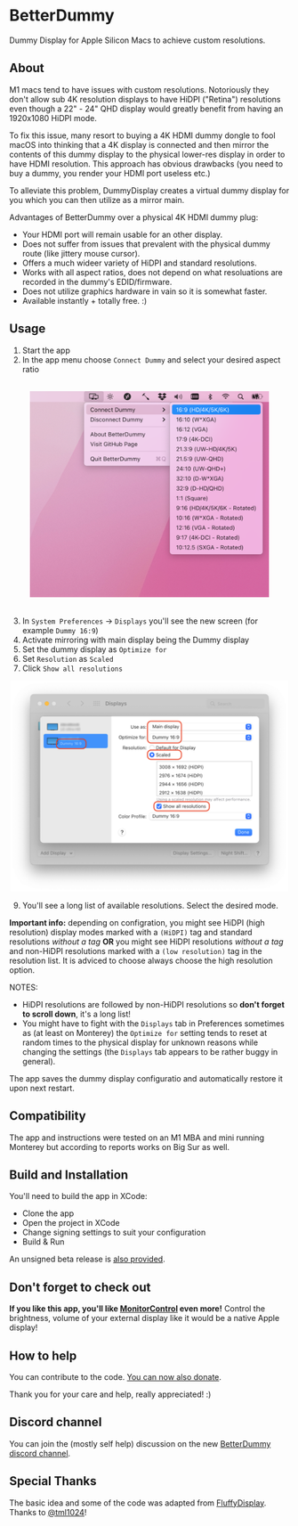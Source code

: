 # BetterDummy

Dummy Display for Apple Silicon Macs to achieve custom resolutions.

## About

M1 macs tend to have issues with custom resolutions. Notoriously they don't allow sub 4K resolution displays to have HiDPI ("Retina") resolutions even though a 22" - 24" QHD display would greatly benefit from having an 1920x1080 HiDPI mode.

To fix this issue, many resort to buying a 4K HDMI dummy dongle to fool macOS into thinking that a 4K display is connected and then mirror the contents of this dummy display to the physical lower-res display in order to have HDMI resolution. This approach has obvious drawbacks (you need to buy a dummy, you render your HDMI port useless etc.)

To alleviate this problem, DummyDisplay creates a virtual dummy display for you which you can then utilize as a mirror main.

Advantages of BetterDummy over a physical 4K HDMI dummy plug:

- Your HDMI port will remain usable for an other display.
- Does not suffer from issues that prevalent with the physical dummy route (like jittery mouse cursor).
- Offers a much wideer variety of HiDPI and standard resolutions.
- Works with all aspect ratios, does not depend on what resoluations are recorded in the dummy's EDID/firmware.
- Does not utilize graphics hardware in vain so it is somewhat faster.
- Available instantly + totally free. :)

## Usage

1. Start the app
1. In the app menu choose `Connect Dummy` and select your desired aspect ratio
<br/>
<div align="center">
<img src=".github/menu.png" width="430"/>
</div>
<br/>
  
3. In `System Preferences` -> `Displays` you'll see the new screen (for example `Dummy 16:9`)
4. Activate mirroring with main display being the Dummy display
5. Set the dummy display as `Optimize for`
6. Set `Resolution` as `Scaled`
7. Click `Show all resolutions`

<div align="center">
<img src=".github/displayprefs.png" width="500"/>
</div>

9. You'll see a long list of available resolutions. Select the desired mode.

**Important info:** depending on configration, you might see HiDPI (high resolution) display modes marked with a `(HiDPI)` tag and standard resolutions _without a tag_ **OR** you might see HiDPI resolutions _without a tag_ and non-HiDPI resolutions marked with a `(low resolution)` tag in the resolution list. It is adviced to choose always choose the high resolution option.

NOTES:

- HiDPI resolutions are followed by non-HiDPI resolutions so **don't forget to scroll down**, it's a long list!
- You might have to fight with the `Displays` tab in Preferences sometimes as (at least on Monterey) the `Optimize for` setting tends to reset at random times to the physical display for unknown reasons while changing the settings (the `Displays` tab appears to be rather buggy in general).

The app saves the dummy display configuratio and automatically restore it upon next restart.

## Compatibility

The app and instructions were tested on an M1 MBA and mini running Monterey but according to reports works on Big Sur as well.

## Build and Installation

You'll need to build the app in XCode:

- Clone the app
- Open the project in XCode
- Change signing settings to suit your configuration
- Build & Run

An unsigned beta release is [also provided](https://github.com/waydabber/BetterDummy/releases/tag/v1.0.0-beta1).

## Don't forget to check out

**If you like this app, you'll like [MonitorControl](https://monitorcontrol.app) even more!** Control the brightness, volume of your external display like it would be a native Apple display!

## How to help

You can contribute to the code. [You can now also donate](https://opencollective.com/betterdummy/donate).

Thank you for your care and help, really appreciated! :)

## Discord channel

You can join the (mostly self help) discussion on the new [BetterDummy discord channel](https://discord.gg/aKe5yCWXSp).

## Special Thanks

The basic idea and some of the code was adapted from [FluffyDisplay](https://github.com/tml1024/FluffyDisplay). Thanks to [@tml1024](https://github.com/tml1024)!
